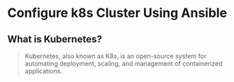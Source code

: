 # Configure k8s Cluster Using Ansible
## What is Kubernetes?
> Kubernetes, also known as K8s, is an open-source system for automating deployment, scaling, and management of containerized applications.	
